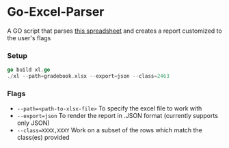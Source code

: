 # Go-Excel-Parser
A GO script that parses <a href="https://docs.google.com/spreadsheets/d/1D0diMLn3Pwwgpcplah0HTppLnEhcSIr0NGgY6Mhgihs/edit?gid=311721139#gid=311721139">this spreadsheet</a> and creates a report customized to the user's flags

### Setup
```go
go build xl.go
./xl --path=gradebook.xlsx --export=json --class=2463
```

### Flags
 - `--path=<path-to-xlsx-file>` To specify the excel file to work with
 - `--export=json` To render the report in .JSON format (currently supports only JSON)
 - `--class=XXXX,XXXY` Work on a subset of the rows which match the class(es) provided
